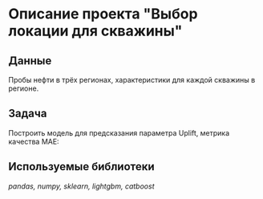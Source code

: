 # Описание проекта "Выбор локации для скважины"

## Данные

Пробы нефти в трёх регионах, характеристики для каждой скважины в регионе.

## Задача

Построить модель для предсказания параметра Uplift, метрика качества MAE:

## Используемые библиотеки

*pandas, numpy, sklearn, lightgbm, catboost*